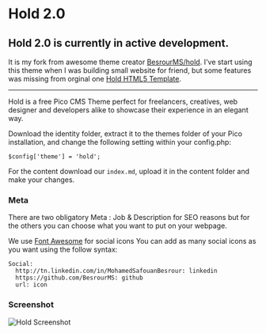 # Hold 2.0

## Hold 2.0 is currently in active development.

It is my fork from awesome theme creator [BesrourMS/hold](https://github.com/BesrourMS/hold). I've start using this theme when I was building small website for friend, but some features was missing from orginal one [Hold HTML5 Template](http://freehtml5.co/hold).

---

Hold is a free Pico CMS Theme perfect for freelancers, creatives, web designer and developers alike to showcase their experience in an elegant way.

Download the identity folder, extract it to the themes folder of your Pico installation, and change the following setting within your config.php:

`$config['theme'] = 'hold';`

For the content download our `index.md`, upload it in the content folder and make your changes.

### Meta

There are two obligatory Meta : Job & Description for SEO reasons but for the others you can choose what you want to put on your webpage.

We use [Font Awesome](http://fontawesome.io/icons/) for social icons
You can add as many social icons as you want using the follow syntax:

```
Social:
  http://tn.linkedin.com/in/MohamedSafouanBesrour: linkedin
  https://github.com/BesrourMS: github
  url: icon
```

### Screenshot

![Hold Screenshot](http://img15.hostingpics.net/pics/862093holdpreview.png)
